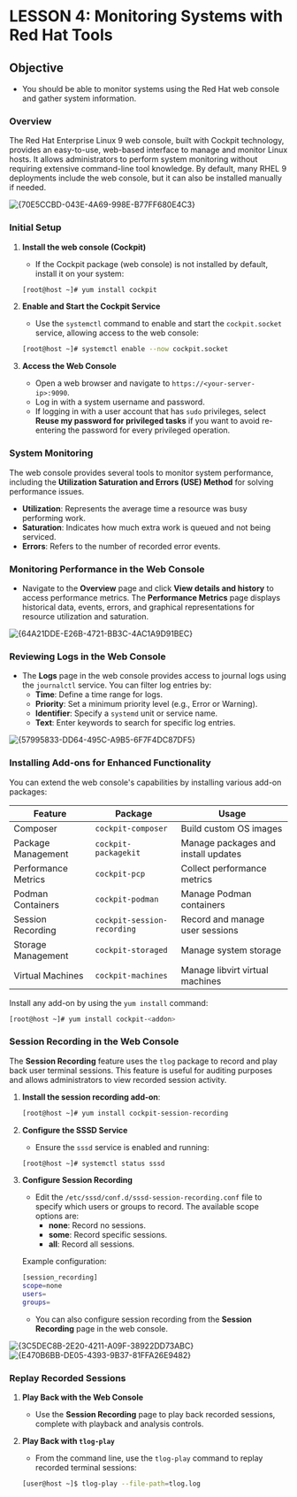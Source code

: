 # LESSON 4: Monitoring Systems with Red Hat Tools

## Objective

- You should be able to monitor systems using the Red Hat web console and gather system information.

### Overview

The Red Hat Enterprise Linux 9 web console, built with Cockpit technology, provides an easy-to-use, web-based interface to manage and monitor Linux hosts. It allows administrators to perform system monitoring without requiring extensive command-line tool knowledge. By default, many RHEL 9 deployments include the web console, but it can also be installed manually if needed.

![{70E5CCBD-043E-4A69-998E-B77FF680E4C3}](https://github.com/user-attachments/assets/39ff3879-0248-434b-a499-0af230347beb)

### Initial Setup

1. **Install the web console (Cockpit)**

   - If the Cockpit package (web console) is not installed by default, install it on your system:

   ```bash
   [root@host ~]# yum install cockpit
   ```

2. **Enable and Start the Cockpit Service**

   - Use the `systemctl` command to enable and start the `cockpit.socket` service, allowing access to the web console:

   ```bash
   [root@host ~]# systemctl enable --now cockpit.socket
   ```

3. **Access the Web Console**

   - Open a web browser and navigate to `https://<your-server-ip>:9090`.
   - Log in with a system username and password.
   - If logging in with a user account that has `sudo` privileges, select **Reuse my password for privileged tasks** if you want to avoid re-entering the password for every privileged operation.

### System Monitoring

The web console provides several tools to monitor system performance, including the **Utilization Saturation and Errors (USE) Method** for solving performance issues.

- **Utilization**: Represents the average time a resource was busy performing work.
- **Saturation**: Indicates how much extra work is queued and not being serviced.
- **Errors**: Refers to the number of recorded error events.

### Monitoring Performance in the Web Console

- Navigate to the **Overview** page and click **View details and history** to access performance metrics. The **Performance Metrics** page displays historical data, events, errors, and graphical representations for resource utilization and saturation.

![{64A21DDE-E26B-4721-BB3C-4AC1A9D91BEC}](https://github.com/user-attachments/assets/77e09b6a-797d-4069-aa7a-2d10dc93a1d8)


### Reviewing Logs in the Web Console

- The **Logs** page in the web console provides access to journal logs using the `journalctl` service. You can filter log entries by:
  - **Time**: Define a time range for logs.
  - **Priority**: Set a minimum priority level (e.g., Error or Warning).
  - **Identifier**: Specify a `systemd` unit or service name.
  - **Text**: Enter keywords to search for specific log entries.
 
![{57995833-DD64-495C-A9B5-6F7F4DC87DF5}](https://github.com/user-attachments/assets/d7a294c0-f20c-40b3-b69f-afd977463897)


### Installing Add-ons for Enhanced Functionality

You can extend the web console's capabilities by installing various add-on packages:

| Feature             | Package                    | Usage                             |
|---------------------|----------------------------|-----------------------------------|
| Composer            | `cockpit-composer`         | Build custom OS images            |
| Package Management  | `cockpit-packagekit`       | Manage packages and install updates |
| Performance Metrics | `cockpit-pcp`              | Collect performance metrics       |
| Podman Containers   | `cockpit-podman`           | Manage Podman containers          |
| Session Recording   | `cockpit-session-recording`| Record and manage user sessions   |
| Storage Management  | `cockpit-storaged`         | Manage system storage             |
| Virtual Machines    | `cockpit-machines`         | Manage libvirt virtual machines   |

Install any add-on by using the `yum install` command:

```bash
[root@host ~]# yum install cockpit-<addon>
```

### Session Recording in the Web Console

The **Session Recording** feature uses the `tlog` package to record and play back user terminal sessions. This feature is useful for auditing purposes and allows administrators to view recorded session activity.

1. **Install the session recording add-on**:

   ```bash
   [root@host ~]# yum install cockpit-session-recording
   ```

2. **Configure the SSSD Service**

   - Ensure the `sssd` service is enabled and running:

   ```bash
   [root@host ~]# systemctl status sssd
   ```

3. **Configure Session Recording**

   - Edit the `/etc/sssd/conf.d/sssd-session-recording.conf` file to specify which users or groups to record. The available scope options are:
     - **none**: Record no sessions.
     - **some**: Record specific sessions.
     - **all**: Record all sessions.

   Example configuration:

   ```bash
   [session_recording]
   scope=none
   users=
   groups=
   ```

   - You can also configure session recording from the **Session Recording** page in the web console.
  
![{3C5DEC8B-2E20-4211-A09F-38922DD73ABC}](https://github.com/user-attachments/assets/3717c5cc-1cf2-47f3-b9d0-35a7ba7aa487) \
![{E470B6BB-DE05-4393-9B37-81FFA26E9482}](https://github.com/user-attachments/assets/a465360f-8cc6-457b-9887-74d1b164cabb)


### Replay Recorded Sessions

1. **Play Back with the Web Console**
   - Use the **Session Recording** page to play back recorded sessions, complete with playback and analysis controls.

2. **Play Back with `tlog-play`**
   - From the command line, use the `tlog-play` command to replay recorded terminal sessions:

   ```bash
   [user@host ~]$ tlog-play --file-path=tlog.log
   ```
